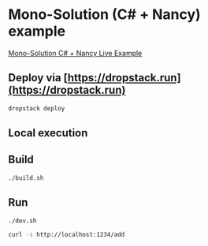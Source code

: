 # Mono-Solution (C# + Nancy) example

[Mono-Solution C# + Nancy Live Example](https://qkvwwiko.cloud.dropstack.run/add)

## Deploy via [https://dropstack.run](https://dropstack.run)

```bash
dropstack deploy
```

## Local execution

## Build

```bash
./build.sh
```

## Run

```bash
./dev.sh
```

```bash
curl -s http://localhost:1234/add
```